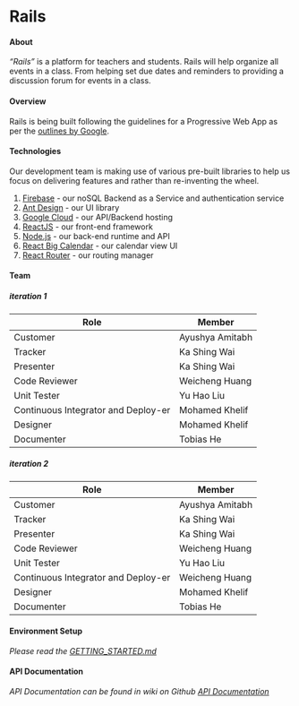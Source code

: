 # Rails

#### About  
_“Rails”_ is a platform for teachers and students. Rails will help organize all events in a class. From
helping set due dates and reminders to providing a discussion forum for events in a class.  

#### Overview
Rails is being built following the guidelines for a Progressive Web App as per the [outlines by Google](https://developers.google.com/web/fundamentals/codelabs/your-first-pwapp/). 

#### Technologies
Our development team is making use of various pre-built libraries to help us focus on delivering features and rather than re-inventing the wheel.

1. [Firebase](https://firebase.google.com) - our noSQL Backend as a Service and authentication service
2. [Ant Design](https://ant.design/) - our UI library
3. [Google Cloud](https://cloud.google.com) - our API/Backend hosting
4. [ReactJS](https://reactjs.org/) - our front-end framework
5. [Node.js](http://nodejs.org) - our back-end runtime and API 
6. [React Big Calendar](https://github.com/intljusticemission/react-big-calendar) - our calendar view UI
7. [React Router](https://reacttraining.com/react-router/web/guides/quick-start) - our routing manager

#### Team  
##### iteration 1
| Role | Member |  
|------|--------|
|Customer|Ayushya Amitabh|
|Tracker|Ka Shing Wai|
|Presenter|Ka Shing Wai|
|Code Reviewer|Weicheng Huang|
|Unit Tester|Yu Hao Liu|
|Continuous Integrator and Deploy-er|Mohamed Khelif|
|Designer|Mohamed Khelif|
|Documenter|Tobias He|

##### iteration 2
| Role | Member |  
|------|--------|
|Customer|Ayushya Amitabh|
|Tracker|Ka Shing Wai|
|Presenter|Ka Shing Wai|
|Code Reviewer|Weicheng Huang|
|Unit Tester|Yu Hao Liu|
|Continuous Integrator and Deploy-er|Weicheng Huang|
|Designer|Mohamed Khelif|
|Documenter|Tobias He|

#### Environment Setup
_Please read the [GETTING_STARTED.md](./GETTING_STARTED.md)_

#### API Documentation
_API Documentation can be found in wiki on Github [API Documentation](https://github.com/CSC59939/Rails/wiki/API-Documentation)_
